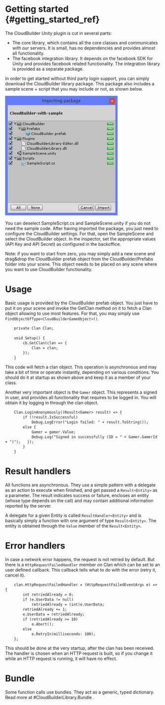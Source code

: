 Getting started {#getting_started_ref}
===========

The CloudBuilder Unity plugin is cut in several parts:
- The core library, which contains all the core classes and communicates with our servers. It is small, has no dependencies and provides almost all functionality.
- The facebook integration library. It depends on the facebook SDK for Unity and provides facebook related functionality. The integration library is provided as a separate package.

In order to get started without third party login support, you can simply download the CloudBuilder library package. This package also includes a sample scene + script that you may include or not, as shown below.

![Import package screen](./Docs/img/importpackage01.png)

You can deselect SampleScript.cs and SampleScene.unity if you do not need the sample code. After having imported the package, you just need to configure the CloudBuilder settings. For that, open the SampleScene and select the CloudBuilder object. In the inspector, set the appropriate values (API Key and API Secret) as configured in the backoffice.

Note: if you want to start from zero, you may simply add a new scene and drag&drop the CloudBuilder prefab object from the CloudBuilder/Prefabs folder into your scene. This object needs to be placed on any scene where you want to use CloudBuilder functionality.

# Usage

Basic usage is provided by the CloudBuilder prefab object. You just have to put it on your scene and invoke the GetClan method on it to fetch a Clan object allowing to use most features. For that, you may simply use `FindObjectOfType<CloudBuilderGameObject>()`.

~~~~{.cs}
	private Clan Clan;
	
	void Setup() {
		cb.GetClan(clan => {
			Clan = clan;
		});
	}
~~~~

This code will fetch a clan object. This operation is asynchronous and may take a bit of time or operate instantly, depending on various conditions. You should do it at startup as shown above and keep it as a member of your class.

Another very important object is the `Gamer` object. This represents a signed in user, and provides all functionality that requires to be logged in. You will obtain it by logging in through the clan object.

~~~~{.cs}
	Clan.LoginAnonymously((Result<Gamer> result) => {
		if (!result.IsSuccessful)
			Debug.LogError("Login failed: " + result.ToString());
		else {
			Gamer = gamer.Value;
			Debug.Log("Signed in successfully (ID = " + Gamer.GamerId + ")");	});
		}
	}
~~~~

# Result handlers

All functions are asynchronous. They use a simple pattern with a delegate as an action to execute when finished, and get passed a `Result<Entity>` as a parameter. The result indicates success or failure, encloses an entity (whose type depends on the call) and may contain additional information reported by the server.

A delegate for a given Entity is called `ResultHandler<Entity>` and is basically simply a function with one argument of type `Result<Entity>`. The entity is obtained through the `Value` member of the `Result<Entity>`.

# Error handlers

In case a network error happens, the request is not retried by default. But there is a `HttpRequestFailedHandler` member on Clan which can be set to an user defined callback. This callback tells what to do with the error (retry it, cancel it).

~~~~{.cs}
	clan.HttpRequestFailedHandler = (HttpRequestFailedEventArgs e) => {
		int retriedAlready = 0;
		if (e.UserData != null)
			retriedAlready = (int)e.UserData;
		retriedAlready += 1;
		e.UserData = retriedAlready;
		if (retriedAlready >= 10)
			e.Abort();
		else
			e.RetryIn(milliseconds: 100);
	};
~~~~

This should be done at the very startup, after the clan has been received. The handler is chosen when an HTTP request is built, so if you change it while an HTTP request is running, it will have no effect.

# Bundle

Some function calls use bundles. They act as a generic, typed dictionary. Read more at #CloudBuilderLibrary.Bundle .
